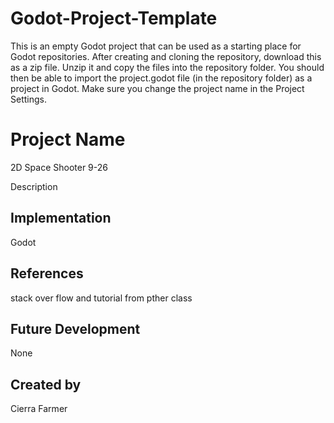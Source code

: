 # Godot-Project-Template

This is an empty Godot project that can be used as a starting place for Godot repositories. After creating and cloning the repository, download this as a zip file. Unzip it and copy the files into the repository folder. You should then be able to import the project.godot file (in the repository folder) as a project in Godot. Make sure you change the project name in the Project Settings.

# Project Name
2D Space Shooter 
9-26

Description

## Implementation
Godot

## References
stack over flow and tutorial from pther class

## Future Development
None

## Created by
Cierra Farmer
